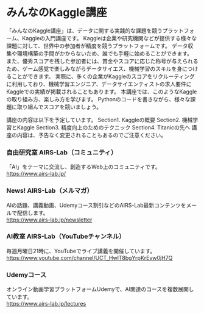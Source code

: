 # みんなのKaggle講座
「みんなのKaggle講座」は、データに関する実践的な課題を競うプラットフォーム、Kaggleの入門講座です。
Kaggleは企業や研究機関などが提供する様々な課題に対して、世界中の参加者が精度を競うプラットフォームです。
データ収集や環境構築の手間がかからないため、誰でも手軽に始めることができます。
また、優秀スコアを残した参加者には、賞金やスコアに応じた称号が与えられるため、ゲーム感覚で楽しみながらデータサイエス、機械学習のスキルを身につけることができます。
実際に、多くの企業がKaggleのスコアをリクルーティングに利用しており、機械学習エンジニア、データサイエンティストの求人要件にKaggleでの実績が掲載されることもあります。
本講座では、このようなKaggleの取り組み方、楽しみ方を学びます。
Pythonのコードを書きながら、様々な課題に取り組んでスコアを競いましょう。

講座の内容は以下を予定しています。
Section1. Kaggleの概要
Section2. 機械学習とKaggle
Section3. 精度向上のためのテクニック
Section4. Titanicの先へ
講座の内容は、予告なく変更されることもあるのでご注意ください。

### 自由研究室 AIRS-Lab（コミュニティ）
「AI」をテーマに交流し、創造するWeb上のコミュニティです。  
https://www.airs-lab.jp/  
  
### News! AIRS-Lab（メルマガ）
AIの話題、講義動画、Udemyコース割引などのAIRS-Lab最新コンテンツをメールで配信します。  
https://www.airs-lab.jp/newsletter  
  
### AI教室 AIRS-Lab（YouTubeチャンネル）
毎週月曜日21時に、YouTubeでライブ講義を開催しています。  
https://www.youtube.com/channel/UCT_HwlT8bgYrpKrEvw0jH7Q  
  
### Udemyコース
オンライン動画学習プラットフォームUdemyで、AI関連のコースを複数展開しています。  
https://www.airs-lab.jp/lectures  

